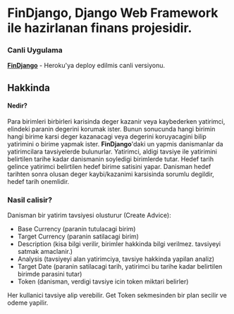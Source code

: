# FinDjango, Django Web Framework ile hazirlanan finans projesidir.
### Canli Uygulama
[**FinDjango**](https://findjango.herokuapp.com) - Heroku'ya deploy edilmis canli versiyonu.

## Hakkinda
#### Nedir?
Para birimleri birbirleri karisinda deger kazanir veya kaybederken yatirimci, elindeki paranin degerini korumak ister. Bunun sonucunda hangi birimin hangi birime karsi deger kazanacagi veya degerini koruyacagini bilip yatirimini o birime yapmak ister. **FinDjango**'daki un yapmis danismanlar da yatirimcilara tavsiyelerde bulunurlar. Yatirimci, aldigi tavsiye ile yatirimini belirtilen tarihe kadar danismanin soyledigi birimlerde tutar. Hedef tarih gelince yatirimci belirtilen hedef birime satisini yapar. Danisman hedef tarihten sonra olusan deger kaybi/kazanimi karsisinda sorumlu degildir, hedef tarih onemlidir.

### Nasil calisir?
Danisman bir yatirim tavsiyesi olusturur (Create Advice):
- Base Currency (paranin tutulacagi birim)
- Target Currency (paranin satilacagi birim)
- Description (kisa bilgi verilir, birimler hakkinda bilgi verilmez. tavsiyeyi satmak amaclanir.)
- Analysis (tavsiyeyi alan yatirimciya, tavsiye hakkinda yapilan analiz)
- Target Date (paranin satilacagi tarih, yatirimci bu tarihe kadar belirtilen birimde parasini tutar)
- Token (danisman, verdigi tavsiye icin token miktari belirler)

Her kullanici tavsiye alip verebilir. Get Token sekmesinden bir plan secilir ve odeme yapilir. 
